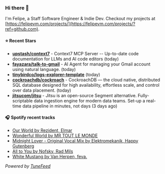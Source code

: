 ### Hi there 👋

I'm Felipe, a Staff Software Engineer & Indie Dev. Checkout my projects at [https://felipevm.com/projects/](https://felipevm.com/projects/?ref=github.com).

#### ⭐ Recent Stars
- **[upstash/context7](https://github.com/upstash/context7)** - Context7 MCP Server -- Up-to-date code documentation for LLMs and AI code editors (today)
- **[fayazara/talk-to-gmail](https://github.com/fayazara/talk-to-gmail)** - AI Agent for managing your Gmail account using natural language. (today)
- **[tinybirdco/logs-explorer-template](https://github.com/tinybirdco/logs-explorer-template)** (today)
- **[cockroachdb/cockroach](https://github.com/cockroachdb/cockroach)** - CockroachDB — the cloud native, distributed SQL database designed for high availability, effortless scale, and control over data placement. (today)
- **[jitsucom/jitsu](https://github.com/jitsucom/jitsu)** - Jitsu is an open-source Segment alternative. Fully-scriptable data ingestion engine for modern data teams. Set-up a real-time data pipeline in minutes, not days (3 days ago)

#### 🎧 Spotify recent tracks
- [Our World by Rezident, Elmar](https://open.spotify.com/track/430PPsBrIlbBQqtRKHV5jF)
- [Wonderful World by MR TOUT LE MONDE](https://open.spotify.com/track/38dsbVCJvf4fmlktpFCk7k)
- [Midnight Lover - Original Vocal Mix by Elektromekanik, Happy Gutenberg](https://open.spotify.com/track/7w11Hl9YhvmzXja7FMKGVQ)
- [All to You by Nofsky, Rad Mils](https://open.spotify.com/track/1RyQ20YP7CuvS1aDh9nAEy)
- [White Mustang by Van Herpen, feva.](https://open.spotify.com/track/3qJawqrsw48LfdIVQ49n7i)

_Powered by [TuneFeed](https://tunefeed.app?ref=github.com)_
